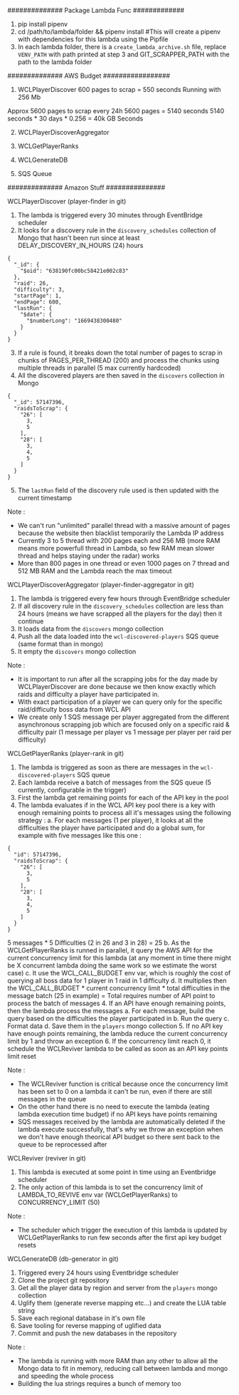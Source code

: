 ############## Package Lambda Func #############
1. pip install pipenv
2. cd /path/to/lambda/folder && pipenv install #This will create a pipenv with dependencies for this lambda using the Pipfile
3. In each lambda folder, there is a `create_lambda_archive.sh` file, replace `VENV_PATH` with path printed at step 3 and GIT_SCRAPPER_PATH with the path to the lambda folder

############## AWS Budget #################

1. WCLPlayerDiscover
600 pages to scrap = 550 seconds
Running with 256 Mb

Approx 5600 pages to scrap every 24h
5600 pages = 5140 seconds
5140 seconds * 30 days * 0.256 = 40k GB Seconds

2. WCLPlayerDiscoverAggregator
3. WCLGetPlayerRanks
4. WCLGenerateDB

5. SQS Queue

############## Amazon Stuff ###############

WCLPlayerDiscover (player-finder in git) 
1. The lambda is triggered every 30 minutes through EventBridge scheduler <br>
2. It looks for a discovery rule in the `discovery_schedules` collection of Mongo that hasn't been run since at least DELAY_DISCOVERY_IN_HOURS (24) hours
```
{
  "_id": {
    "$oid": "638190fc00bc58421e002c83"
  },
  "raid": 26,
  "difficulty": 3,
  "startPage": 1,
  "endPage": 600,
  "lastRun": {
    "$date": {
      "$numberLong": "1669438300480"
    }
  }
}
```
3. If a rule is found, it breaks down the total number of pages to scrap in chunks of PAGES_PER_THREAD (200) and process the chunks using multiple threads in parallel (5 max currently hardcoded)
4. All the discovered players are then saved in the `discovers` collection in Mongo
```
{
  "_id": 57147396,
  "raidsToScrap": {
    "26": [
      3,
      5
    ],
    "28": [
      3,
      4,
      5
    ]
  }
}
```
5. The `lastRun` field of the discovery rule used is then updated with the current timestamp

Note : 
- We can't run "unlimited" parallel thread with a massive amount of pages because the website then blacklist temporarily the Lambda IP address
- Currently 3 to 5 thread with 200 pages each and 256 MB (more RAM means more powerfull thread in Lambda, so few RAM mean slower thread and helps staying under the radar) works
- More than 800 pages in one thread or even 1000 pages on 7 thread and 512 MB RAM and the Lambda reach the max timeout

WCLPlayerDiscoverAggregator (player-finder-aggregator in git) 
1. The lambda is triggered every few hours through EventBridge scheduler
2. If all discovery rule in the `discovery_schedules` collection are less than 24 hours (means we have scrapped all the players for the day) then it continue
3. It loads data from the `discovers` mongo collection
4. Push all the data loaded into the `wcl-discovered-players` SQS queue (same format than in mongo)
5. It empty the `discovers` mongo collection

Note : 
- It is important to run after all the scrapping jobs for the day made by WCLPlayerDiscover are done because we then know exactly which raids and difficulty a player have participated in.
- With exact participation of a player we can query only for the specific raid/difficulty boss data from WCL API
- We create only 1 SQS message per player aggregated from the different asynchronous scrapping job which are focused only on a specific raid & difficulty pair (1 message per player vs 1 message per player per raid per difficulty)

WCLGetPlayerRanks (player-rank in git)
1. The lambda is triggered as soon as there are messages in the `wcl-discovered-players` SQS queue
2. Each lambda receive a batch of messages from the SQS queue (5 currently, configurable in the trigger)
3. First the lambda get remaining points for each of the API key in the pool
4. The lambda evaluates if in the WCL API key pool there is a key with enough remaining points to process all it's messages using the following strategy :
  a. For each messages (1 per player), it looks at all the difficulties the player have participated and do a global sum, for example with five messages like this one : 
```
{
  "id": 57147396,
  "raidsToScrap": {
    "26": [
      3,
      5
    ],
    "28": [
      3,
      4,
      5
    ]
  }
}
```
  5 messages * 5 Difficulties (2 in 26 and 3 in 28) = 25
  b. As the WCLGetPlayerRanks is runned in parallel, it query the AWS API for the current concurrency limit for this lambda (at any moment in time there might be X concurrent lambda doing the same work so we estimate the worst case)
  c. It use the WCL_CALL_BUDGET env var, which is roughly the cost of querying all boss data for 1 player in 1 raid in 1 difficulty
  d. It multiplies then the WCL_CALL_BUDGET * current concurrency limit * total difficulties in the message batch (25 in example) = Total requires number of API point to process the batch of messages
4. If an API have enough remaining points, then the lambda process the messages
  a. For each message, build the query based on the difficulties the player participated in
  b. Run the query
  c. Format data
  d. Save them in the `players` mongo collection
5. If no API key have enough points remaining, the lambda reduce the current concurrency limit by 1 and throw an exception
6. If the concurrency limit reach 0, it schedule the WCLReviver lambda to be called as soon as an API key points limit reset

Note : 
- The WCLReviver function is critical because once the concurrency limit has been set to 0 on a lambda it can't be run, even if there are still messages in the queue
- On the other hand there is no need to execute the lambda (eating lambda execution time budget) if no API keys have points remaining
- SQS messages received by the lambda are automatically deleted if the lambda execute successfully, that's why we throw an exception when we don't have enough theorical API budget so there sent back to the queue to be reprocessed after

WCLReviver (reviver in git)
1. This lambda is executed at some point in time using an Eventbridge scheduler
2. The only action of this lambda is to set the concurrency limit of LAMBDA_TO_REVIVE env var (WCLGetPlayerRanks) to CONCURRENCY_LIMIT (50)

Note : 
- The scheduler which trigger the execution of this lambda is updated by WCLGetPlayerRanks to run few seconds after the first api key budget resets

WCLGenerateDB (db-generator in git)
1. Triggered every 24 hours using Eventbridge scheduler
2. Clone the project git repository 
3. Get all the player data by region and server from the `players` mongo collection
4. Uglify them (generate reverse mapping etc...) and create the LUA table string
5. Save each regional database in it's own file
6. Save tooling for reverse mapping of uglified data
7. Commit and push the new databases in the repository

Note :
- The lambda is running with more RAM than any other to allow all the Mongo data to fit in memory, reducing call between lambda and mongo and speeding the whole process
- Building the lua strings requires a bunch of memory too
